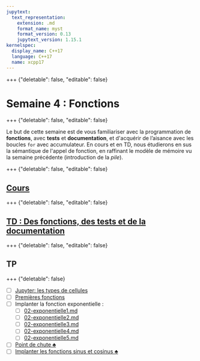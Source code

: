 ```yaml
---
jupytext:
  text_representation:
    extension: .md
    format_name: myst
    format_version: 0.13
    jupytext_version: 1.15.1
kernelspec:
  display_name: C++17
  language: C++17
  name: xcpp17
---
```


+++ {"deletable": false, "editable": false}

# Semaine 4 : Fonctions

+++ {"deletable": false, "editable": false}

Le but de cette semaine est de vous familiariser avec la programmation
de **fonctions**, avec **tests** et **documentation**, et d'acquérir
de l’aisance avec les boucles `for` avec accumulateur. En cours et en
TD, nous étudierons en sus la sémantique de l'appel de fonction, en
raffinant le modèle de mémoire vu la semaine précédente (introduction
de la *pile*).

+++ {"deletable": false, "editable": false}

## [Cours](cours.md)

+++ {"deletable": false, "editable": false}

## [TD : Des fonctions, des tests et de la documentation](https://nicolas.thiery.name/Enseignement/Info111/Devoirs/Semaine4/TD.html)

+++ {"deletable": false, "editable": false}

## TP

+++ {"deletable": false}

- [ ] [Jupyter: les types de cellules](00-jupyter-les-types-de-cellules.md)
- [ ] [Premières fonctions](01-fonctions.md)
- [ ] Implanter la fonction exponentielle :
    - [ ] [02-exponentielle1.md](02-exponentielle1.md)
    - [ ] [02-exponentielle2.md](02-exponentielle2.md)
    - [ ] [02-exponentielle3.md](02-exponentielle3.md)
    - [ ] [02-exponentielle4.md](02-exponentielle4.md)
    - [ ] [02-exponentielle5.md](02-exponentielle5.md)
- [ ] [Point de chute ♣](03-point-de-chute.md)
- [ ] [Implanter les fonctions sinus et cosinus ♣](04-sinus-cosinus.md)
